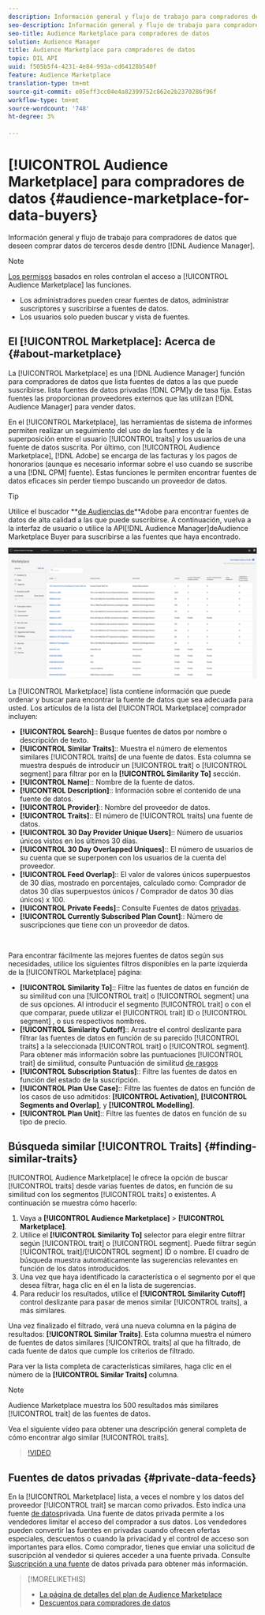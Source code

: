 ```yaml
---
description: Información general y flujo de trabajo para compradores de datos que deseen comprar datos de terceros desde el Audience Manager
seo-description: Información general y flujo de trabajo para compradores de datos que deseen comprar datos de terceros desde el Audience Manager
seo-title: Audience Marketplace para compradores de datos
solution: Audience Manager
title: Audience Marketplace para compradores de datos
topic: DIL API
uuid: f505b5f4-4231-4e84-993a-cd64128b540f
feature: Audience Marketplace
translation-type: tm+mt
source-git-commit: e05eff3cc04e4a82399752c862e2b2370286f96f
workflow-type: tm+mt
source-wordcount: '748'
ht-degree: 3%

---
```



# [!UICONTROL Audience Marketplace] para compradores de datos {#audience-marketplace-for-data-buyers}

Información general y flujo de trabajo para compradores de datos que deseen comprar datos de terceros desde dentro [!DNL Audience Manager].

>[!NOTE]
>[Los permisos](../../../reporting/reports-dashboard.md) basados en roles controlan el acceso a [!UICONTROL Audience Marketplace] las funciones.
>
>* Los administradores pueden crear fuentes de datos, administrar suscriptores y suscribirse a fuentes de datos.
>* Los usuarios solo pueden buscar y vista de fuentes.


## El [!UICONTROL Marketplace]: Acerca de {#about-marketplace}

La [!UICONTROL Marketplace] es una [!DNL Audience Manager] función para compradores de datos que lista fuentes de datos a las que puede suscribirse. lista fuentes de datos privadas [!DNL CPM]y de tasa fija. Estas fuentes las proporcionan proveedores externos que las utilizan [!DNL Audience Manager] para vender datos.

En el [!UICONTROL Marketplace], las herramientas de sistema de informes permiten realizar un seguimiento del uso de las fuentes y de la superposición entre el usuario [!UICONTROL traits] y los usuarios de una fuente de datos suscrita. Por último, con [!UICONTROL Audience Marketplace], [!DNL Adobe] se encarga de las facturas y los pagos de honorarios (aunque es necesario informar sobre el uso cuando se suscribe a una [!DNL CPM] fuente). Estas funciones le permiten encontrar fuentes de datos eficaces sin perder tiempo buscando un proveedor de datos.

>[!TIP]
>
>Utilice el buscador **[de Audiencias de](https://www.adobe-audience-finder.com/)**Adobe para encontrar fuentes de datos de alta calidad a las que puede suscribirse. A continuación, vuelva a la interfaz de usuario o utilice la API[!DNL Audience Manager]de[](https://bank.demdex.com/portal/swagger/index.html#/Audience_Marketplace_Buyer_API)Audience Marketplace Buyer para suscribirse a las fuentes que haya encontrado.

![comprador-mercado-información general](assets/buyer-marketplace-overview.png)

La [!UICONTROL Marketplace] lista contiene información que puede ordenar y buscar para encontrar la fuente de datos que sea adecuada para usted. Los artículos de la lista del [!UICONTROL Marketplace] comprador incluyen:

* **[!UICONTROL Search]**:: Busque fuentes de datos por nombre o descripción de texto.
* **[!UICONTROL Similar Traits]**:: Muestra el número de elementos similares [!UICONTROL traits] de una fuente de datos. Esta columna se muestra después de introducir un [!UICONTROL trait] o [!UICONTROL segment] para filtrar por en la **[!UICONTROL Similarity To]** sección.
* **[!UICONTROL Name]**:: Nombre de la fuente de datos.
* **[!UICONTROL Description]**:: Información sobre el contenido de una fuente de datos.
* **[!UICONTROL Provider]**:: Nombre del proveedor de datos.
* **[!UICONTROL Traits]**:: El número de [!UICONTROL traits] una fuente de datos.
* **[!UICONTROL 30 Day Provider Unique Users]**:: Número de usuarios únicos vistos en los últimos 30 días.
* **[!UICONTROL 30 Day Overlapped Uniques]**:: El número de usuarios de su cuenta que se superponen con los usuarios de la cuenta del proveedor.
* **[!UICONTROL Feed Overlap]**:: El valor de valores únicos superpuestos de 30 días, mostrado en porcentajes, calculado como: Comprador de datos 30 días superpuestos únicos / Comprador de datos 30 días únicos) x 100.
* **[!UICONTROL Private Feeds]**:: Consulte Fuentes de datos [privadas](../../../features/audience-marketplace/marketplace-private-feeds.md).
* **[!UICONTROL Currently Subscribed Plan Count]**:: Número de suscripciones que tiene con un proveedor de datos.

 

Para encontrar fácilmente las mejores fuentes de datos según sus necesidades, utilice los siguientes filtros disponibles en la parte izquierda de la [!UICONTROL Marketplace] página:

* **[!UICONTROL Similarity To]**:: Filtre las fuentes de datos en función de su similitud con una [!UICONTROL trait] o [!UICONTROL segment] una de sus opciones. Al introducir el segmento [!UICONTROL trait] o con el que comparar, puede utilizar el [!UICONTROL trait] ID o [!UICONTROL segment] , o sus respectivos nombres.
* **[!UICONTROL Similarity Cutoff]**:: Arrastre el control deslizante para filtrar las fuentes de datos en función de su parecido [!UICONTROL traits] a la seleccionada [!UICONTROL trait] o [!UICONTROL segment]. Para obtener más información sobre las puntuaciones [!UICONTROL trait] de similitud, consulte Puntuación de similitud [de rasgos](../../segments/trait-recommendations.md#trait-similarity-score)
* **[!UICONTROL Subscription Status]**:: Filtre las fuentes de datos en función del estado de la suscripción.
* **[!UICONTROL Plan Use Case]**:: Filtre las fuentes de datos en función de los casos de uso admitidos: **[!UICONTROL Activation]**, **[!UICONTROL Segments and Overlap]**, y **[!UICONTROL Modelling]**.
* **[!UICONTROL Plan Unit]**:: Filtre las fuentes de datos en función de su tipo de precio.

## Búsqueda similar [!UICONTROL Traits] {#finding-similar-traits}

[!UICONTROL Audience Marketplace] le ofrece la opción de buscar [!UICONTROL traits] desde varias fuentes de datos, en función de su similitud con los segmentos [!UICONTROL traits] o existentes. A continuación se muestra cómo hacerlo:

1. Vaya a **[!UICONTROL Audience Marketplace]** > **[!UICONTROL Marketplace]**.
2. Utilice el **[!UICONTROL Similarity To]** selector para elegir entre filtrar según [!UICONTROL trait] o [!UICONTROL segment]. Puede filtrar según [!UICONTROL trait]/[!UICONTROL segment] ID o nombre. El cuadro de búsqueda muestra automáticamente las sugerencias relevantes en función de los datos introducidos.
3. Una vez que haya identificado la característica o el segmento por el que desea filtrar, haga clic en él en la lista de sugerencias.
4. Para reducir los resultados, utilice el **[!UICONTROL Similarity Cutoff]** control deslizante para pasar de menos similar [!UICONTROL traits], a más similares.

Una vez finalizado el filtrado, verá una nueva columna en la página de resultados: **[!UICONTROL Similar Traits]**. Esta columna muestra el número de fuentes de datos similares [!UICONTROL traits] al que ha filtrado, de cada fuente de datos que cumple los criterios de filtrado.

Para ver la lista completa de características similares, haga clic en el número de la **[!UICONTROL Similar Traits]** columna.

>[!NOTE]
>
> Audience Marketplace muestra los 500 resultados más similares [!UICONTROL trait] de las fuentes de datos.

Vea el siguiente vídeo para obtener una descripción general completa de cómo encontrar algo similar [!UICONTROL traits].

>[!VIDEO](https://video.tv.adobe.com/v/29370/)

## Fuentes de datos privadas {#private-data-feeds}

En la [!UICONTROL Marketplace] lista, a veces el nombre y los datos del proveedor [!UICONTROL trait] se marcan como privados. Esto indica una fuente [de datos](../../../features/audience-marketplace/marketplace-private-feeds.md)privada. Una fuente de datos privada permite a los vendedores limitar el acceso del comprador a sus datos. Los vendedores pueden convertir las fuentes en privadas cuando ofrecen ofertas especiales, descuentos o cuando la privacidad y el control de acceso son importantes para ellos. Como comprador, tienes que enviar una solicitud de suscripción al vendedor si quieres acceder a una fuente privada. Consulte [Suscripción a una fuente](../../../features/audience-marketplace/marketplace-data-buyers/marketplace-manage-subscriptions.md#subscript-private-data-feed) de datos privada para obtener más información.

>[!MORELIKETHIS]
>
>* [La página de detalles del plan de Audience Marketplace](../../../features/audience-marketplace/marketplace-data-buyers/marketplace-manage-subscriptions.md#marketplace-buyer-details)
>* [Descuentos para compradores de datos](../../../features/audience-marketplace/marketplace-data-buyers/marketplace-manage-subscriptions.md#buyer-discount)

